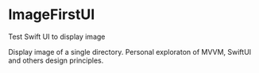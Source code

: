 # ImageFirstUI
Test Swift UI to display image

Display image of a single directory.
Personal exploraton of MVVM, SwiftUI and others design principles.
